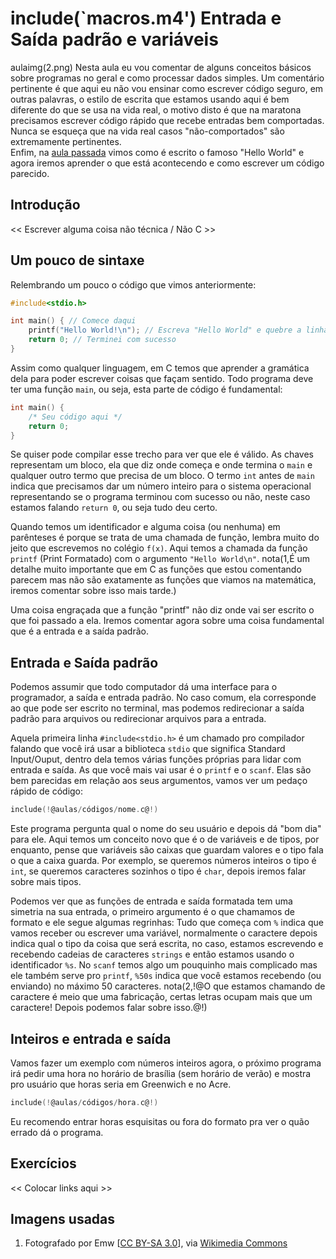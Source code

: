 include(`macros.m4')
Entrada e Saída padrão e variáveis
==================================
aulaimg(2.png)
Nesta aula eu vou comentar de alguns conceitos básicos sobre programas no geral e como processar dados simples. Um comentário pertinente é que aqui eu não vou ensinar como escrever código seguro, em outras palavras, o estilo de escrita que estamos usando aqui é bem diferente do que se usa na vida real, o motivo disto é que na maratona precisamos escrever código rápido que recebe entradas bem comportadas. Nunca se esqueça que na vida real casos "não-comportados" são extremamente pertinentes.  
Enfim, na [aula passada](aula1.html) vimos como é escrito o famoso "Hello World" e agora iremos aprender o que está acontecendo e como escrever um código parecido.

Introdução
----------
<< Escrever alguma coisa não técnica / Não C >>

Um pouco de sintaxe
-------------------
Relembrando um pouco o código que vimos anteriormente:

```c
#include<stdio.h>

int main() { // Comece daqui
	printf("Hello World!\n"); // Escreva "Hello World" e quebre a linha
	return 0; // Terminei com sucesso
}
```
Assim como qualquer linguagem, em C temos que aprender a gramática dela para poder escrever coisas que façam sentido. Todo programa deve ter uma função `main`, ou seja, esta parte de código é fundamental:

```c
int main() {
	/* Seu código aqui */
	return 0;
}
```
Se quiser pode compilar esse trecho para ver que ele é válido. As chaves representam um bloco, ela que diz onde começa e onde termina o `main` e qualquer outro termo que precisa de um bloco. O termo `int` antes de `main` indica que precisamos dar um número inteiro para o sistema operacional representando se o programa terminou com sucesso ou não, neste caso estamos falando `return 0`, ou seja tudo deu certo.

Quando temos um identificador e alguma coisa (ou nenhuma) em parênteses é porque se trata de uma chamada de função, lembra muito do jeito que escrevemos no colégio `f(x)`. Aqui temos a chamada da função `printf` (Print Formatado) com o argumento `"Hello World\n"`. nota(1,É um detalhe muito importante que em C as funções que estou comentando parecem mas não são exatamente as funções que viamos na matemática, iremos comentar sobre isso mais tarde.)

Uma coisa engraçada que a função "printf" não diz onde vai ser escrito o que foi passado a ela. Iremos comentar agora sobre uma coisa fundamental que é a entrada e a saída padrão.

Entrada e Saída padrão
----------------------
Podemos assumir que todo computador dá uma interface para o programador, a saída e entrada padrão. No caso comum, ela corresponde ao que pode ser escrito no terminal, mas podemos redirecionar a saída padrão para arquivos ou redirecionar arquivos para a entrada.

Aquela primeira linha `#include<stdio.h>` é um chamado pro compilador falando que você irá usar a biblioteca `stdio` que significa Standard Input/Ouput, dentro dela temos várias funções próprias para lidar com entrada e saída. As que você mais vai usar é o `printf` e o `scanf`. Elas são bem parecidas em relação aos seus argumentos, vamos ver um pedaço rápido de código:

```c
include(!@aulas/códigos/nome.c@!)
```
Este programa pergunta qual o nome do seu usuário e depois dá "bom dia" para ele. Aqui temos um conceito novo que é o de variáveis e de tipos, por enquanto, pense que variáveis são caixas que guardam valores e o tipo fala o que a caixa guarda. Por exemplo, se queremos números inteiros o tipo é `int`, se queremos caracteres sozinhos o tipo é `char`, depois iremos falar sobre mais tipos.

Podemos ver que as funções de entrada e saída formatada tem uma simetria na sua entrada, o primeiro argumento é o que chamamos de formato e ele segue algumas regrinhas: Tudo que começa com `%` indica que vamos receber ou escrever uma variável, normalmente o caractere depois indica qual o tipo da coisa que será escrita, no caso, estamos escrevendo e recebendo cadeias de caracteres `strings` e então estamos usando o identificador `%s`. No `scanf` temos algo um pouquinho mais complicado mas ele também serve pro `printf`, `%50s` indica que você estamos recebendo (ou enviando) no máximo 50 caracteres. nota(2,!@O que estamos chamando de caractere é meio que uma fabricação, certas letras ocupam mais que um caractere! Depois podemos falar sobre isso.@!)

Inteiros e entrada e saída
--------------------------
Vamos fazer um exemplo com números inteiros agora, o próximo programa irá pedir uma hora no horário de brasília (sem horário de verão) e mostra pro usuário que horas seria em Greenwich e no Acre.

```c
include(!@aulas/códigos/hora.c@!)
```
Eu recomendo entrar horas esquisitas ou fora do formato pra ver o quão errado dá o programa.

Exercícios
----------
<< Colocar links aqui >>

Imagens usadas
--------------
1. Fotografado por Emw [[CC BY-SA 3.0](http://creativecommons.org/licenses/by-sa/3.0)], via [Wikimedia Commons](http://commons.wikimedia.org/wiki/File%3AGates_of_Hell_sculpture_by_Rodin%3B_angled_view_from_left.JPG)